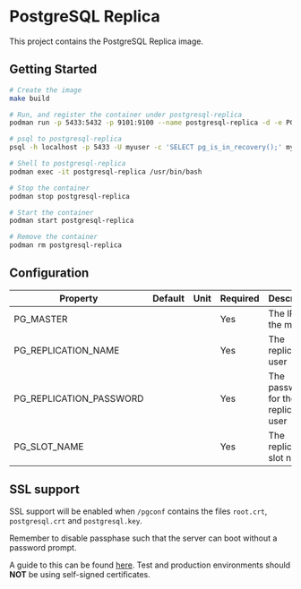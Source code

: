 # PostgreSQL Replica

This project contains the PostgreSQL Replica image.

## Getting Started

```bash
# Create the image
make build

# Run, and register the container under postgresql-replica
podman run -p 5433:5432 -p 9101:9100 --name postgresql-replica -d -e PG_MASTER=192.168.1.12 -e PG_REPLICATION_NAME=repl -e PG_REPLICATION_PASSWORD=replpass -e PG_SLOT_NAME=replica1 pgsql13-replica-centos8

# psql to postgresql-replica
psql -h localhost -p 5433 -U myuser -c 'SELECT pg_is_in_recovery();' mydb

# Shell to postgresql-replica
podman exec -it postgresql-replica /usr/bin/bash

# Stop the container
podman stop postgresql-replica

# Start the container
podman start postgresql-replica

# Remove the container
podman rm postgresql-replica
```

## Configuration

| Property | Default | Unit | Required | Description |
|----------|---------|------|----------|-------------|
| PG_MASTER | | | Yes | The IP of the master |
| PG_REPLICATION_NAME | | | Yes | The replication user |
| PG_REPLICATION_PASSWORD | | | Yes | The password for the replication user |
| PG_SLOT_NAME | | | Yes | The replication slot name |

## SSL support

SSL support will be enabled when `/pgconf` contains the files `root.crt`, `postgresql.crt` and `postgresql.key`.

Remember to disable passphase such that the server can boot without a password prompt.

A guide to this can be found [here](https://www.howtoforge.com/postgresql-ssl-certificates).
Test and production environments should **NOT** be using self-signed certificates.
